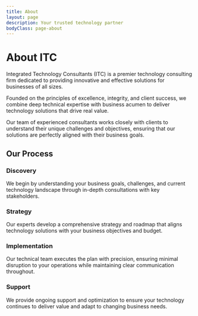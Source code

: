 ```yaml
---
title: About
layout: page
description: Your trusted technology partner
bodyClass: page-about
---
```


# About ITC

Integrated Technology Consultants (ITC) is a premier technology consulting firm dedicated to providing innovative and effective solutions for businesses of all sizes.

Founded on the principles of excellence, integrity, and client success, we combine deep technical expertise with business acumen to deliver technology solutions that drive real value.

Our team of experienced consultants works closely with clients to understand their unique challenges and objectives, ensuring that our solutions are perfectly aligned with their business goals.

## Our Process

### Discovery
We begin by understanding your business goals, challenges, and current technology landscape through in-depth consultations with key stakeholders.

### Strategy
Our experts develop a comprehensive strategy and roadmap that aligns technology solutions with your business objectives and budget.

### Implementation
Our technical team executes the plan with precision, ensuring minimal disruption to your operations while maintaining clear communication throughout.

### Support
We provide ongoing support and optimization to ensure your technology continues to deliver value and adapt to changing business needs.
